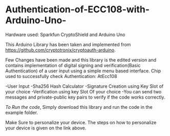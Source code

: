# Authentication-of-ECC108-with-Arduino-Uno-
Hardware used: Sparkfun CryptoShield and Arduino Uno

This Arduino Library has been taken and implemented from https://github.com/cryptotronix/cryptoauth-arduino.

Few Changes have been made and this library is the edited version and contains implementation of digital signing and verification(Basic Authentication) of a user input using a simple menu based interface.
Chip used to successfully check Authentication: AtEcc108

-User Input
-Sha256 Hash Calculator
-Signature Creation using Key Slot of your choice
-Verification using key Slot Of your choice
-You can send two messages and private-public key pairs to verify if the code works correctly.

*To Run the code*,
Simply download this library and run the code in the example folder.

Make Sure to personalize your device. The steps on how to personalize your device is given on the link above.




